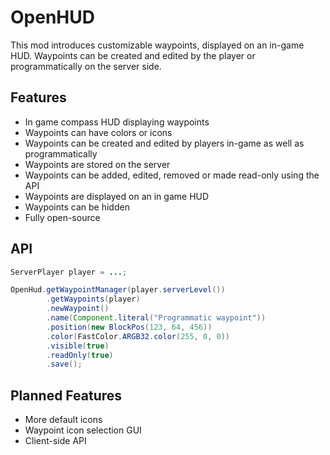 # OpenHUD

This mod introduces customizable waypoints, displayed on an in-game HUD.
Waypoints can be created and edited by the player or programmatically on the server side.

## Features

- In game compass HUD displaying waypoints
- Waypoints can have colors or icons
- Waypoints can be created and edited by players in-game as well as programmatically
- Waypoints are stored on the server
- Waypoints can be added, edited, removed or made read-only using the API
- Waypoints are displayed on an in game HUD
- Waypoints can be hidden
- Fully open-source

## API

``` java
ServerPlayer player = ...;

OpenHud.getWaypointManager(player.serverLevel())
        .getWaypoints(player)
        .newWaypoint()
        .name(Component.literal("Programmatic waypoint"))
        .position(new BlockPos(123, 64, 456))
        .color(FastColor.ARGB32.color(255, 0, 0))
        .visible(true)
        .readOnly(true)
        .save();
```

## Planned Features

- More default icons
- Waypoint icon selection GUI
- Client-side API
